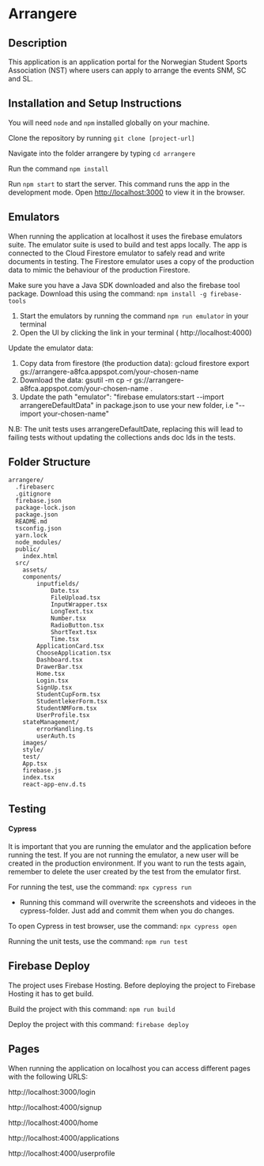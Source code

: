 # Arrangere

## Description

This application is an application portal for the Norwegian Student Sports Association (NST) where users can apply to arrange the events SNM, SC and SL.

## Installation and Setup Instructions

You will need `node` and `npm` installed globally on your machine.

Clone the repository by running `git clone [project-url]`

Navigate into the folder arrangere by typing `cd arrangere`

Run the command `npm install`

Run `npm start` to start the server.
This command runs the app in the development mode. Open [http://localhost:3000](http://localhost:3000/) to view it in the browser.

## Emulators

When running the application at localhost it uses the firebase emulators suite. The emulator suite is used to build and test apps locally. The app is connected to the Cloud Firestore emulator to safely read and write documents in testing. The Firestore emulator uses a copy of the production data to mimic the behaviour of  the production Firestore.

Make sure you have a Java SDK downloaded and also the firebase tool package. Download this using the command:
`npm install -g firebase-tools`

1. Start the emulators by running the command `npm run emulator` in your terminal
2. Open the UI by clicking the link in your terminal ( http://localhost:4000)

Update the emulator data:

1. Copy data from firestore (the production data): gcloud firestore export gs://arrangere-a8fca.appspot.com/your-chosen-name
2. Download the data: gsutil -m cp -r gs://arrangere-a8fca.appspot.com/your-chosen-name .  
3. Update the path "emulator": "firebase emulators:start --import arrangereDefaultData" in package.json to use your new folder, i.e "--import your-chosen-name"

N.B: The unit tests uses arrangereDefaultDate, replacing this will lead to failing tests without updating the collections ands doc Ids in the tests.


## Folder Structure

```
arrangere/
  .firebaserc
  .gitignore
  firebase.json
  package-lock.json
  package.json
  README.md
  tsconfig.json
  yarn.lock
  node_modules/
  public/
    index.html
  src/
    assets/
    components/
	    inputfields/
		    Date.tsx
		    FileUpload.tsx
		    InputWrapper.tsx
		    LongText.tsx
		    Number.tsx
		    RadioButton.tsx
		    ShortText.tsx
		    Time.tsx
		ApplicationCard.tsx
		ChooseApplication.tsx
		Dashboard.tsx
		DrawerBar.tsx
		Home.tsx
		Login.tsx
		SignUp.tsx
		StudentCupForm.tsx
		StudentlekerForm.tsx
		StudentNMForm.tsx
		UserProfile.tsx
    stateManagement/
	    errorHandling.ts
	    userAuth.ts
	images/
    style/
    test/
    App.tsx
    firebase.js
    index.tsx
    react-app-env.d.ts
```

## Testing

#### Cypress

It is important that you are running the emulator and the application before running the test. If you are not running the emulator, a new user will be created in the production environment.
If you want to run the tests again, remember to delete the user created by the test from the emulator first.

For running the test, use the command:
`npx cypress run`

- Running this command will overwrite the screenshots and videoes in the cypress-folder. Just add and commit them when you do changes.

To open Cypress in test browser, use the command:
`npx cypress open`

Running the unit tests, use the command: 
`npm run test`

## Firebase Deploy

The project uses Firebase Hosting. Before deploying the project to Firebase Hosting it has to get build. 

Build the project with this command: `npm run build`

Deploy the project with this command: `firebase deploy`


## Pages

When running the application on localhost you can access different pages with the following URLS:

http://localhost:3000/login

http://localhost:4000/signup

http://localhost:4000/home

http://localhost:4000/applications

http://localhost:4000/userprofile
